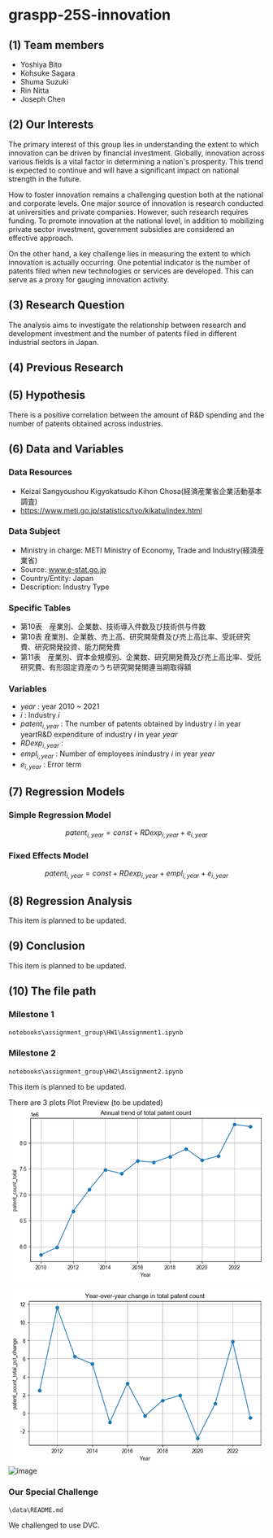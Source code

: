 # graspp-25S-innovation

## (1) Team members

- Yoshiya Bito
- Kohsuke Sagara
- Shuma Suzuki
- Rin Nitta
- Joseph Chen

## (2) Our Interests

The primary interest of this group lies in understanding the extent to which innovation can be driven by financial investment.
Globally, innovation across various fields is a vital factor in determining a nation's prosperity. This trend is expected to continue and will have a significant impact on national strength in the future.

How to foster innovation remains a challenging question both at the national and corporate levels. One major source of innovation is research conducted at universities and private companies. However, such research requires funding. To promote innovation at the national level, in addition to mobilizing private sector investment, government subsidies are considered an effective approach.

On the other hand, a key challenge lies in measuring the extent to which innovation is actually occurring. One potential indicator is the number of patents filed when new technologies or services are developed. This can serve as a proxy for gauging innovation activity.

## (3) Research Question

The analysis aims to investigate the relationship between research and development investment and the number of patents filed in different industrial sectors in Japan.

## (4) Previous Research

## (5) Hypothesis

There is a positive correlation between the amount of R&D spending and the number of patents obtained across industries.

## (6) Data and Variables

### Data Resources

- Keizai Sangyoushou Kigyokatsudo Kihon Chosa(経済産業省企業活動基本調査)
- https://www.meti.go.jp/statistics/tyo/kikatu/index.html

### Data Subject

- Ministry in charge: METI Ministry of Economy, Trade and Industry(経済産業省)
- Source: www.e-stat.go.jp
- Country/Entity: Japan
- Description: Industry Type

### Specific Tables

- 第10表　産業別、企業数、技術導入件数及び技術供与件数
- 第10表  産業別、企業数、売上高、研究開発費及び売上高比率、受託研究費、研究開発投資、能力開発費
- 第11表　産業別、資本金規模別、企業数、研究開発費及び売上高比率、受託研究費、有形固定資産のうち研究開発関連当期取得額

### Variables

- $year$ : year 2010 ~ 2021
- $i$ : Industry $i$
- $patent_{i, year}$ : The number of patents obtained by industry $i$ in year year$t$R&D expenditure of industry $i$ in year $year$
- $RDexp_{i, year}$ :
- $empl_{i, year}$ : Number of employees inindustry $i$ in year $year$
- $e_{i, year}$ : Error term

## (7) Regression Models

### Simple Regression Model

$$
patent_{i, year} = const + RDexp_{i, year} + e_{i, year}
$$

### Fixed Effects Model

$$
patent_{i, year} = const + RDexp_{i, year} + empl_{i, year} + e_{i, year}
$$

## (8) Regression Analysis

This item is planned to be updated.

## (9) Conclusion

This item is planned to be updated.

## (10) The file path

### Milestone 1

`notebooks\assignment_group\HW1\Assignment1.ipynb`

### Milestone 2

`notebooks\assignment_group\HW2\Assignment2.ipynb`

This item is planned to be updated.

There are 3 plots
Plot Preview (to be updated)
![1748228982837](image/README/1748228982837.png)

![1748228870896](image/README/1748228870896.png)
![image](https://github.com/user-attachments/assets/defa6edd-2b1e-455c-a813-1757f478e5c9)

### Our Special Challenge

`\data\README.md`

We challenged to use DVC.
